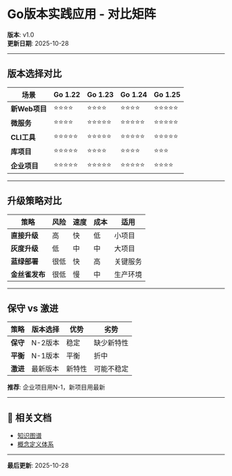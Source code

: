 # Go版本实践应用 - 对比矩阵

**版本**: v1.0  
**更新日期**: 2025-10-28

---

## 版本选择对比

| 场景 | Go 1.22 | Go 1.23 | Go 1.24 | Go 1.25 |
|------|---------|---------|---------|---------|
| **新Web项目** | ⭐⭐⭐⭐ | ⭐⭐⭐⭐ | ⭐⭐⭐⭐ | ⭐⭐⭐⭐⭐ |
| **微服务** | ⭐⭐⭐⭐ | ⭐⭐⭐⭐⭐ | ⭐⭐⭐⭐⭐ | ⭐⭐⭐⭐⭐ |
| **CLI工具** | ⭐⭐⭐⭐⭐ | ⭐⭐⭐⭐⭐ | ⭐⭐⭐⭐⭐ | ⭐⭐⭐⭐⭐ |
| **库项目** | ⭐⭐⭐⭐⭐ | ⭐⭐⭐⭐ | ⭐⭐⭐⭐ | ⭐⭐⭐ |
| **企业项目** | ⭐⭐⭐⭐⭐ | ⭐⭐⭐⭐⭐ | ⭐⭐⭐⭐⭐ | ⭐⭐⭐⭐ |

---

## 升级策略对比

| 策略 | 风险 | 速度 | 成本 | 适用 |
|------|------|------|------|------|
| **直接升级** | 高 | 快 | 低 | 小项目 |
| **灰度升级** | 低 | 中 | 中 | 大项目 |
| **蓝绿部署** | 很低 | 快 | 高 | 关键服务 |
| **金丝雀发布** | 很低 | 慢 | 中 | 生产环境 |

---

## 保守 vs 激进

| 策略 | 版本选择 | 优势 | 劣势 |
|------|---------|------|------|
| **保守** | N-2版本 | 稳定 | 缺少新特性 |
| **平衡** | N-1版本 | 平衡 | 折中 |
| **激进** | 最新版本 | 新特性 | 可能不稳定 |

**推荐**: 企业项目用N-1，新项目用最新

---

## 🔗 相关文档

- [知识图谱](./00-知识图谱.md)
- [概念定义体系](./00-概念定义体系.md)

---

**最后更新**: 2025-10-28
